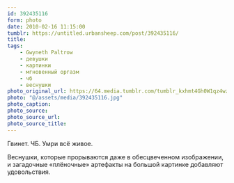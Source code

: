 ```yaml
---
id: 392435116
form: photo
date: 2010-02-16 11:15:00
tumblr: https://untitled.urbansheep.com/post/392435116/
title:
tags:
    - Gwyneth Paltrow
    - девушки
    - картинки
    - мгновенный оргазм
    - чб
    - веснушки
photo_original_url: https://64.media.tumblr.com/tumblr_kxhmt4Gh0W1qz4wzio1_1280.jpg
photo: "@/assets/media/392435116.jpg"
photo_caption:
photo_source:
photo_source_url:
photo_source_title:
---
```


<p>Гвинет. ЧБ. Умри всё живое.</p>

<p>Веснушки, которые прорываются даже в обесцвеченном изображении, и загадочные «плёночные» артефакты на большой картинке добавляют удовольствия.</p>
